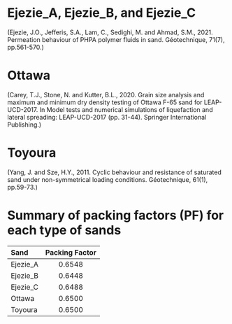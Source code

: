 # Ejezie_A, Ejezie_B, and Ejezie_C  
(Ejezie, J.O., Jefferis, S.A., Lam, C., Sedighi, M. and Ahmad, S.M., 2021. Permeation behaviour of PHPA polymer fluids in sand. Géotechnique, 71(7), pp.561-570.)

# Ottawa  
(Carey, T.J., Stone, N. and Kutter, B.L., 2020. Grain size analysis and maximum and minimum dry density testing of Ottawa F-65 sand for LEAP-UCD-2017. In Model tests and numerical simulations of liquefaction and lateral spreading: LEAP-UCD-2017 (pp. 31-44). Springer International Publishing.)

# Toyoura  
(Yang, J. and Sze, H.Y., 2011. Cyclic behaviour and resistance of saturated sand under non-symmetrical loading conditions. Géotechnique, 61(1), pp.59-73.)

# Summary of packing factors (PF) for each type of sands
|   Sand   | Packing Factor |
| :------- | :------------: |
| Ejezie_A |     0.6548     |
| Ejezie_B |     0.6448     |
| Ejezie_C |     0.6488     |
|  Ottawa  |     0.6500     |
|  Toyoura |     0.6500     |

